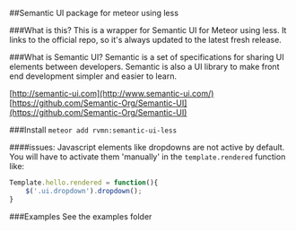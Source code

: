 ##Semantic UI package for meteor using less

###What is this?
This is a wrapper for Semantic UI for Meteor using less. It links to the official repo, so it's always updated to the latest fresh release.

###What is Semantic UI?
Semantic is a set of specifications for sharing UI elements between developers. Semantic is also a UI library to make front end development simpler and easier to learn. 

[http://semantic-ui.com](http://www.semantic-ui.com/)  
[https://github.com/Semantic-Org/Semantic-UI](https://github.com/Semantic-Org/Semantic-UI)

###Install
`meteor add rvmn:semantic-ui-less`

####issues:
Javascript elements like dropdowns are not active by default. 
You will have to activate them 'manually' in the `template.rendered` function like: 

```javascript
Template.hello.rendered = function(){
	$('.ui.dropdown').dropdown();
}
```
###Examples
See the examples folder
